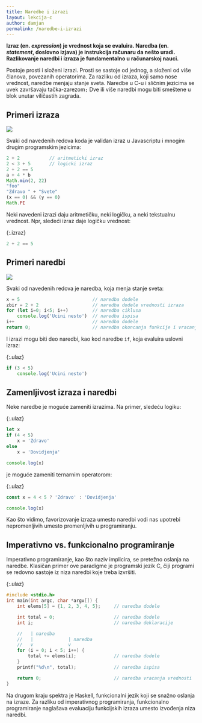 ```yaml
---
title: Naredbe i izrazi
layout: lekcija-c
author: damjan
permalink: /naredbe-i-izrazi
---
```


**Izraz (en. *expression*) je vrednost koja se evaluira. Naredba (en. *statement*, doslovno izjava) je instrukcija računaru da nešto uradi. Razlikovanje naredbi i izraza je fundamentalno u računarskoj nauci.**

Postoje prosti i složeni izrazi. Prosti se sastoje od jednog, a složeni od više članova, povezanih operatorima. Za razliku od izraza, koji samo nose vrednost, naredbe menjaju stanje sveta. Naredbe u C-u i sličnim jezicima se uvek završavaju tačka-zarezom`;` Dve ili više naredbi mogu biti smeštene u blok unutar viličastih zagrada.

## Primeri izraza

![](https://upload.wikimedia.org/wikipedia/commons/thumb/f/f0/Grief%2C_from_Darwin%27s_Expressions_of_Emotions_in_Man....._Wellcome_L0049517.jpg/600px-Grief%2C_from_Darwin%27s_Expressions_of_Emotions_in_Man....._Wellcome_L0049517.jpg)

Svaki od navedenih redova koda je validan izraz u Javascriptu i mnogim drugim programskim jezicima:

```js
2 + 2           // aritmeticki izraz
2 < 3 + 5       // logicki izraz
2 + 2 == 5
a + 4 * b
Math.min(2, 22)
"foo"
"Zdravo " + "Svete"
(x == 0) && (y == 0)
Math.PI
```

Neki navedeni izrazi daju aritmetičku, neki logičku, a neki tekstualnu vrednost. Npr, sledeći izraz daje logičku vrednost:

{:.izraz}
```js
2 + 2 == 5
```

## Primeri naredbi

![](https://cdn-images-1.medium.com/max/600/1*MTUk6ZzoBT6dLREixC6cKA.png)

Svaki od navedenih redova je naredba, koja menja stanje sveta:

```js
x = 5                           // naredba dodele
zbir = 2 + 2                    // naredba dodele vrednosti izraza
for (let i=0; i<5; i++)         // naredba ciklusa
    console.log('Ucini nesto')  // naredba ispisa
i++                             // naredba dodele
return 0;                       // naredba okoncanja funkcije i vracanja vrednosti
```

I izrazi mogu biti deo naredbi, kao kod naredbe `if`, koja evaluira uslovni izraz:

{:.ulaz}
```js
if (3 < 5)
    console.log('Ucini nesto')
```

## Zamenljivost izraza i naredbi

Neke naredbe je moguće zameniti izrazima. Na primer, sledeću logiku:

{:.ulaz}
```js
let x
if (4 < 5) 
    x = 'Zdravo' 
else
    x = 'Dovidjenja'

console.log(x)
```

je moguće zameniti ternarnim operatorom:

{:.ulaz}
```js
const x = 4 < 5 ? 'Zdravo' : 'Dovidjenja'

console.log(x)
```

Kao što vidimo, favorizovanje izraza umesto naredbi vodi nas upotrebi nepromenljivih umesto promenljivih u programiranju.

## Imperativno vs. funkcionalno programiranje

Imperativno programiranje, kao što naziv implicira, se pretežno oslanja na naredbe. Klasičan primer ove paradigme je programski jezik C, čiji programi se redovno sastoje iz niza naredbi koje treba izvršiti.

{:.ulaz}
```c
#include <stdio.h>
int main(int argc, char *argv[]) {
    int elems[5] = {1, 2, 3, 4, 5};     // naredba dodele

    int total = 0;                      // naredba dodele
    int i;                              // naredba deklaracije

    //   | naredba
    //   |             | naredba
    //   v             v
    for (i = 0; i < 5; i++) {
        total += elems[i];              // naredba dodele
    }
    printf("%d\n", total);              // naredba ispisa

    return 0;                           // naredba vracanja vrednosti
}
```

Na drugom kraju spektra je Haskell, funkcionalni jezik koji se snažno oslanja na izraze. Za razliku od imperativnog programiranja, funkcionalno programiranje naglašava evaluaciju funkcijskih izraza umesto izvođenja niza naredbi.